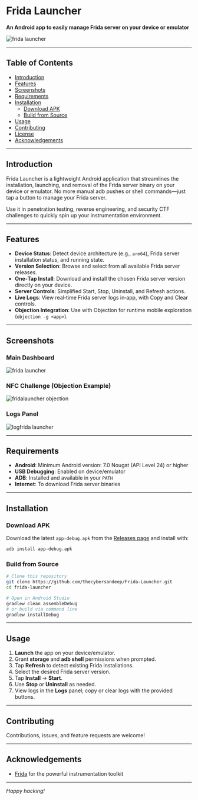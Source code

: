 # Frida Launcher

**An Android app to easily manage Frida server on your device or emulator**

![frida launcher](https://github.com/user-attachments/assets/3a235958-4212-4eaf-8f26-f742f3227699)


---

## Table of Contents

- [Introduction](#introduction)
- [Features](#features)
- [Screenshots](#screenshots)
- [Requirements](#requirements)
- [Installation](#installation)
  - [Download APK](#download-apk)
  - [Build from Source](#build-from-source)
- [Usage](#usage)
- [Contributing](#contributing)
- [License](#license)
- [Acknowledgements](#acknowledgements)

---

## Introduction

Frida Launcher is a lightweight Android application that streamlines the installation, launching, and removal of the Frida server binary on your device or emulator. No more manual adb pushes or shell commands—just tap a button to manage your Frida server.

Use it in penetration testing, reverse engineering, and security CTF challenges to quickly spin up your instrumentation environment.

---

## Features

- **Device Status**: Detect device architecture (e.g., `arm64`), Frida server installation status, and running state.
- **Version Selection**: Browse and select from all available Frida server releases.
- **One‑Tap Install**: Download and install the chosen Frida server version directly on your device.
- **Server Controls**: Simplified Start, Stop, Uninstall, and Refresh actions.
- **Live Logs**: View real‑time Frida server logs in‑app, with Copy and Clear controls.
- **Objection Integration**: Use with Objection for runtime mobile exploration (`objection -g <app>`).

---

## Screenshots

### Main Dashboard

![frida launcher](https://github.com/user-attachments/assets/7b19a551-77cc-46dd-86fc-7dc7b0a89f83)


### NFC Challenge (Objection Example)

![fridalauncher objection](https://github.com/user-attachments/assets/7d27b915-b870-46c4-943e-a3a8baffd04c)


### Logs Panel

![logfrida launcher](https://github.com/user-attachments/assets/9113c051-b099-4fff-a85f-5147f90525e4)


---

## Requirements

- **Android**: Minimum Android version: 7.0 Nougat (API Level 24) or higher
- **USB Debugging**: Enabled on device/emulator
- **ADB**: Installed and available in your `PATH`
- **Internet**: To download Frida server binaries

---

## Installation

### Download APK

Download the latest `app-debug.apk` from the [Releases page](https://github.com/thecybersandeep/Frida-Launcher/releases/download/v1.0.0/app-debug.apk) and install with:

```bash
adb install app-debug.apk
```

### Build from Source

```bash
# Clone this repository
git clone https://github.com/thecybersandeep/Frida-Launcher.git
cd frida-launcher

# Open in Android Studio
gradlew clean assembleDebug
# or build via command line
gradlew installDebug
```

---

## Usage

1. **Launch** the app on your device/emulator.
2. Grant **storage** and **adb shell** permissions when prompted.
3. Tap **Refresh** to detect existing Frida installations.
4. Select the desired Frida server version.
5. Tap **Install** → **Start**.
6. Use **Stop** or **Uninstall** as needed.
7. View logs in the **Logs** panel; copy or clear logs with the provided buttons.

---

## Contributing

Contributions, issues, and feature requests are welcome!

---

## Acknowledgements

- [Frida](https://frida.re) for the powerful instrumentation toolkit

---

*Happy hacking!*

